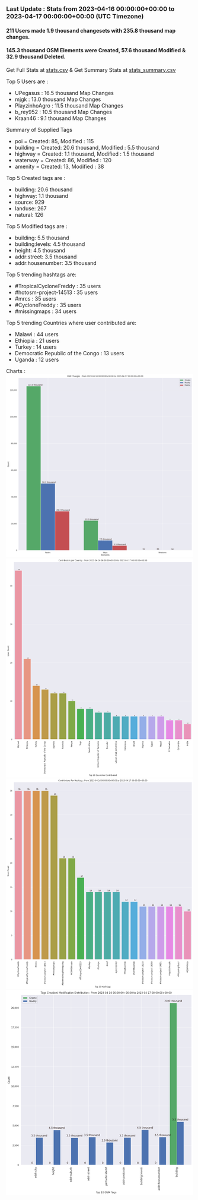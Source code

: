 ### Last Update : Stats from 2023-04-16 00:00:00+00:00 to 2023-04-17 00:00:00+00:00 (UTC Timezone)

#### 211 Users made 1.9 thousand changesets with 235.8 thousand map changes.
#### 145.3 thousand OSM Elements were Created, 57.6 thousand Modified & 32.9 thousand Deleted.
Get Full Stats at [stats.csv](/stats/hotosm/Daily/stats.csv)
 & Get Summary Stats at [stats_summary.csv](/stats/hotosm/Daily/stats_summary.csv)

Top 5 Users are : 
- UPegasus : 16.5 thousand Map Changes
- mjgk : 13.0 thousand Map Changes
- PlayzinhoAgro : 11.5 thousand Map Changes
- b_rey952 : 10.5 thousand Map Changes
- Kraan46 : 9.1 thousand Map Changes

Summary of Supplied Tags
- poi = Created: 85, Modified : 115
- building = Created: 20.6 thousand, Modified : 5.5 thousand
- highway = Created: 1.1 thousand, Modified : 1.5 thousand
- waterway = Created: 86, Modified : 120
- amenity = Created: 13, Modified : 38


Top 5 Created tags are :
- building: 20.6 thousand
- highway: 1.1 thousand
- source: 929
- landuse: 267
- natural: 126


Top 5 Modified tags are :
- building: 5.5 thousand
- building:levels: 4.5 thousand
- height: 4.5 thousand
- addr:street: 3.5 thousand
- addr:housenumber: 3.5 thousand


Top 5 trending hashtags are:
- #TropicalCycloneFreddy : 35 users
- #hotosm-project-14513 : 35 users
- #mrcs : 35 users
- #CycloneFreddy : 35 users
- #missingmaps : 34 users


Top 5 trending Countries where user contributed are:
- Malawi : 44 users
- Ethiopia : 21 users
- Turkey : 14 users
- Democratic Republic of the Congo : 13 users
- Uganda : 12 users


 Charts : 
![Alt text](./stats_osm_changes.png) 
![Alt text](./stats_users_per_country.png) 
![Alt text](./stats_users_per_hashtag.png) 
![Alt text](./stats_tags.png) 
